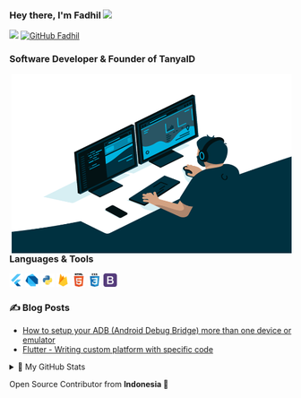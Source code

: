 ### Hey there, I'm  Fadhil <img src="https://media.giphy.com/media/hvRJCLFzcasrR4ia7z/giphy.gif" width="25px">

<!-- [<img align="left" alt="m-hamzashakeel | Facebook" width=22px src="https://cdn.jsdelivr.net/npm/simple-icons@v3/icons/facebook.svg">][facebook] -->
<!-- [<img align="left" alt="m-hamzashakeel | Twitter" width=22px src="https://cdn.jsdelivr.net/npm/simple-icons@v3/icons/twitter.svg">][twitter] -->
<!-- [<img align="left" alt="m-hamzashakeel | LinkedIn" width=22px src="https://cdn.jsdelivr.net/npm/simple-icons@v3/icons/linkedin.svg">][linkedin] -->
<!-- [<img align="left" alt="m-hamzashakeel | Instagram" width=22px src="https://cdn.jsdelivr.net/npm/simple-icons@v3/icons/instagram.svg">][instagram] -->
<!-- [<img align="left" alt="m-hamzashakeel | Medium" width=22px src="https://cdn.jsdelivr.net/npm/simple-icons@v3/icons/medium.svg">][medium] -->

![](https://visitor-badge.glitch.me/badge?page_id=git-maspaad)
[![GitHub Fadhil]( https://img.shields.io/github/followers/git-maspaad?label=follow&style=social)](https://github.com/git-maspaad)
<!-- ![](https://visitor-badge.glitch.me/badge?page_id=abhisheknaiidu.abhisheknaiidu) -->

### Software Developer & Founder of TanyaID

<img align="right" alt="GIF" src="code.gif" width="500" height="320" />

<!-- #### Talking about my personal stuff:

- 🙋‍♂️ Software Developer & Founder/CEO to [TanyaID][tanyaid]
- 💻 The tech I'm interested in is Flutter, AR/VR, ML & Deep Learning
- ✍ I also do technical writing on Medium
- 📱 First Live app on Play Store [Holy Qur'an App][quran]
- ✨ I'm learning Front-End Development, AR & ML
- 🎮 I love to play video games (COD, PUBG etc)
- 📄 [Resume][profile] -->

### Languages & Tools

<code><img width=24px src="https://raw.githubusercontent.com/github/explore/80688e429a7d4ef2fca1e82350fe8e3517d3494d/topics/flutter/flutter.png"></code>
<code><img width=24px src="https://raw.githubusercontent.com/github/explore/80688e429a7d4ef2fca1e82350fe8e3517d3494d/topics/dart/dart.png"></code>
<code><img width=24px src="https://raw.githubusercontent.com/github/explore/80688e429a7d4ef2fca1e82350fe8e3517d3494d/topics/python/python.png"></code>
<code><img width=24px src="https://raw.githubusercontent.com/github/explore/80688e429a7d4ef2fca1e82350fe8e3517d3494d/topics/firebase/firebase.png"></code>
<code><img width=24px src="https://raw.githubusercontent.com/github/explore/80688e429a7d4ef2fca1e82350fe8e3517d3494d/topics/html/html.png"></code>
<code><img width=24px src="https://raw.githubusercontent.com/github/explore/80688e429a7d4ef2fca1e82350fe8e3517d3494d/topics/css/css.png"></code>
<code><img width=24px src="https://raw.githubusercontent.com/github/explore/80688e429a7d4ef2fca1e82350fe8e3517d3494d/topics/bootstrap/bootstrap.png"></code>

### ✍ Blog Posts
<!-- BLOG-POST-LIST:START -->
- [How to setup your ADB (Android Debug Bridge) more than one device or emulator](https://flutter-us.blogspot.com/2020/08/how-to-setup-your-adb-android-debug.html)
- [Flutter - Writing custom platform with specific code](https://flutter-us.blogspot.com/2019/12/flutter-writing-custom-platform-with.html)
<!-- - [pub global](https://flutter-us.blogspot.com/2019/09/pub-global.html) -->
<!-- - [Error Handling Flutter Web](https://flutter-us.blogspot.com/2019/08/error-handling-flutter-web.html) -->
<!-- - [Tutorial Flutter Desktop - Create Apps for Mac OS](https://flutter-us.blogspot.com/2019/07/create-desktop-apps-with-flutter-in-mac.html) -->
<!-- BLOG-POST-LIST:END -->

<details>
<summary>📝 My GitHub Stats</summary>
<br>

[![Fadhil github stats](https://github-readme-stats.vercel.app/api?username=git-maspaad&theme=gotham)](https://github.com/git-maspaad/github-readme-stats)

</details>

Open Source Contributor from <b>Indonesia<b> 💚

[quran]: https://github.com/m-hamzashakeel/The_Holy_Quran_App
[twitter]: https://www.twitter.com/m_hamzashakeel/
[linkedin]: https://www.linkedin.com/in/m-hamzashakeel/
[instagram]: https://www.instagram.com/m_hamzashakeel/
[medium]: https://medium.com/@hamza.6.shakeel
[facebook]: https://www.facebook.com/hamza.maddog
[dsccui]: https://dsc.community.dev/comsats-university-islamabad/
[tanyaid]: https://tanyaid.com
[profile]: http://m-hamzashakeel.github.io
